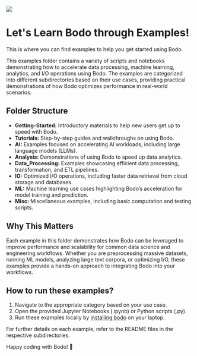 ![](bodo-gray-green.svg)

# Let's Learn Bodo through Examples!

This is where you can find examples to help you get started using Bodo.

This examples folder contains a variety of scripts and notebooks demonstrating how to accelerate data processing, machine learning, analytics, and I/O operations using Bodo. The examples are categorized into different subdirectories based on their use cases, providing practical demonstrations of how Bodo optimizes performance in real-world scenarios.

## Folder Structure
- **Getting-Started:** Introductory materials to help new users get up to speed with Bodo.
- **Tutorials:** Step-by-step guides and walkthroughs on using Bodo.
- **AI:** Examples focused on accelerating AI workloads, including large language models (LLMs).
- **Analysis:** Demonstrations of using Bodo to speed up data analytics.
- **Data_Processing:** Examples showcasing efficient data processing, transformation, and ETL pipelines.
- **IO:** Optimized I/O operations, including faster data retrieval from cloud storage and databases.
- **ML:** Machine learning use cases highlighting Bodo’s acceleration for model training and prediction.
- **Misc:** Miscellaneous examples, including basic computation and testing scripts.

## Why This Matters

Each example in this folder demonstrates how Bodo can be leveraged to improve performance and scalability for common data science and engineering workflows. Whether you are preprocessing massive datasets, running ML models, analyzing large text corpora, or optimizing I/O, these examples provide a hands-on approach to integrating Bodo into your workflows.

## How to run these examples?
1.	Navigate to the appropriate category based on your use case.
2.	Open the provided Jupyter Notebooks (.ipynb) or Python scripts (.py).
3.	Run these examples locally by [installing bodo](https://docs.bodo.ai/latest/installation_and_setup/install/#install) on your laptop.

For further details on each example, refer to the README files in the respective subdirectories.

Happy coding with Bodo! 🚀
